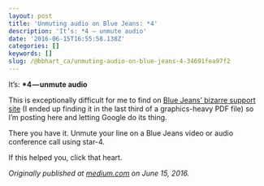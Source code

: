```yaml
---
layout: post
title: 'Unmuting audio on Blue Jeans: *4'
description: 'It’s: *4 — unmute audio'
date: '2016-06-15T16:55:58.138Z'
categories: []
keywords: []
slug: /@bbhart_ca/unmuting-audio-on-blue-jeans-4-34691fea97f2
---
```


It’s: **\*4 — unmute audio**

This is exceptionally difficult for me to find on [Blue Jeans’ bizarre support site](https://bluejeans.com/support) (I ended up finding it in the last third of a graphics-heavy PDF file) so I’m posting here and letting Google do its thing.

There you have it. Unmute your line on a Blue Jeans video or audio conference call using star-4.

If this helped you, click that heart.

_Originally published at_ [_medium.com_](https://medium.com/@bbhart/unmuting-audio-on-blue-jeans-b94c54132c9) _on June 15, 2016._
